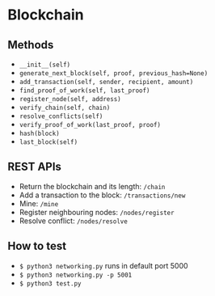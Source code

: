 # Blockchain

## Methods
- `__init__(self)`
- `generate_next_block(self, proof, previous_hash=None)`
- `add_transaction(self, sender, recipient, amount)`
- `find_proof_of_work(self, last_proof)`
- `register_node(self, address)`
- `verify_chain(self, chain)`
- `resolve_conflicts(self)`
- `verify_proof_of_work(last_proof, proof)`
- `hash(block)`
- `last_block(self)`

## REST APIs
- Return the blockchain and its length: `/chain`
- Add a transaction to the block: `/transactions/new`
- Mine: `/mine`
- Register neighbouring nodes: `/nodes/register`
- Resolve conflict: `/nodes/resolve`

## How to test
- `$ python3 networking.py` runs in default port 5000
- `$ python3 networking.py -p 5001`
- `$ python3 test.py`